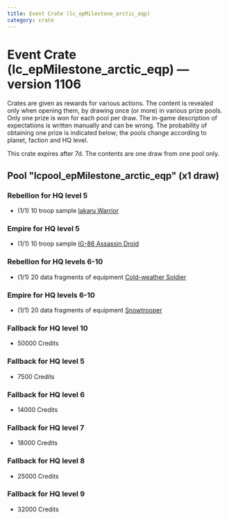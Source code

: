 ```yaml
---
title: Event Crate (lc_epMilestone_arctic_eqp)
category: crate
---
```


# Event Crate (lc_epMilestone_arctic_eqp) — version 1106

Crates are given as rewards for various actions. The content is revealed only when opening them, by drawing once (or more) in various prize pools. Only one prize is won for each pool per draw. The in-game description of expectations is written manually and can be wrong. The probability of obtaining one prize is indicated below; the pools change according to planet, faction and HQ level.

This crate expires after 7d. The contents are one draw from one pool only.

## Pool "lcpool_epMilestone_arctic_eqp" (x1 draw)

### Rebellion for HQ level 5

  * (1/1) 10 troop sample [Iakaru Warrior](IakaruWarrior)

### Empire for HQ level 5

  * (1/1) 10 troop sample [IG-86 Assassin Droid](IG86Droid)

### Rebellion for HQ levels 6-10

  * (1/1) 20 data fragments of equipment [Cold-weather Soldier](eqpRebelEchoBaseSoldier)

### Empire for HQ levels 6-10

  * (1/1) 20 data fragments of equipment [Snowtrooper](eqpEmpireSnowtrooper)

### Fallback for HQ level 10

  * 50000 Credits

### Fallback for HQ level 5

  * 7500 Credits

### Fallback for HQ level 6

  * 14000 Credits

### Fallback for HQ level 7

  * 18000 Credits

### Fallback for HQ level 8

  * 25000 Credits

### Fallback for HQ level 9

  * 32000 Credits